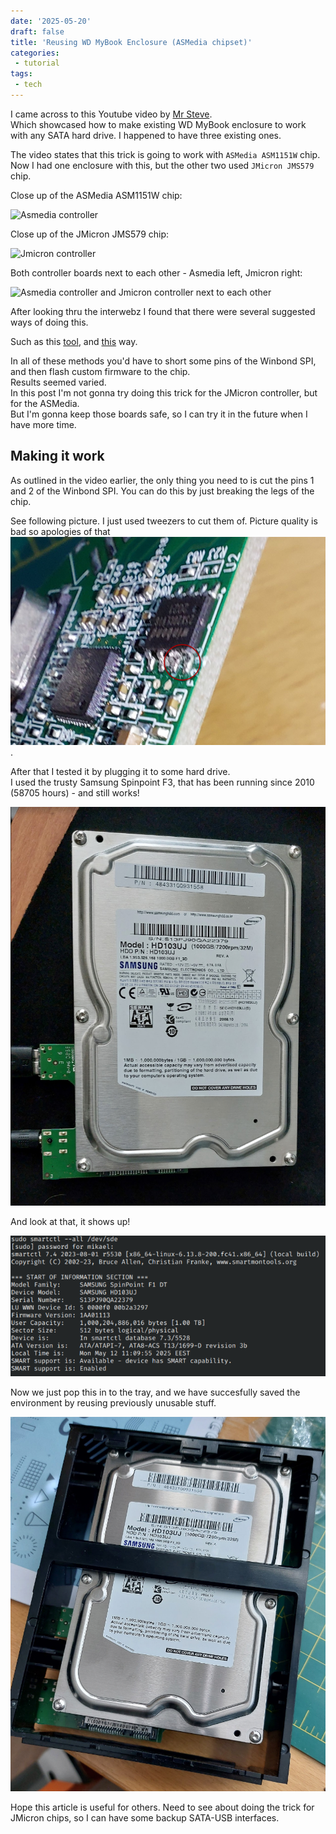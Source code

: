 ```yaml
---
date: '2025-05-20'
draft: false
title: 'Reusing WD MyBook Enclosure (ASMedia chipset)'
categories:
 - tutorial
tags: 
 - tech
---
```


I came across to this Youtube video by [Mr Steve](https://www.youtube.com/watch?v=0qpdQQgWKvQ).  
Which showcased how to make existing WD MyBook enclosure to work with any SATA hard drive. I happened to have three existing ones.

The video states that this trick is going to work with `ASMedia ASM1151W` chip.  
Now I had one enclosure with this, but the other two used `JMicron JMS579` chip. 

Close up of the ASMedia ASM1151W chip:

![Asmedia controller](asmedia.png)

Close up of the JMicron JMS579 chip:

![Jmicron controller](jmicron.png)

Both controller boards next to each other - Asmedia left, Jmicron right:

![Asmedia controller and Jmicron controller next to each other](asmedia_and_jmicron.png)

After looking thru the interwebz I found that there were several suggested ways of doing this. 

Such as this [tool](https://www.reddit.com/r/DataHoarder/comments/p8s4cb/is_there_a_workaround_for_using_a_2021_wd_mybook/kji6yng/), and [this](https://www.reddit.com/r/DataHoarder/comments/p8s4cb/is_there_a_workaround_for_using_a_2021_wd_mybook/i4gkany/) way. 

In all of these methods you'd have to short some pins of the Winbond SPI, and then flash custom firmware to the chip.  
Results seemed varied.  
In this post I'm not gonna try doing this trick for the JMicron controller, but for the ASMedia.  
But I'm gonna keep those boards safe, so I can try it in the future when I have more time.

## Making it work

As outlined in the video earlier, the only thing you need to is cut the pins 1 and 2 of the Winbond SPI. You can do this by just breaking the legs of the chip. 

See following picture. I just used tweezers to cut them of. Picture quality is bad so apologies of that
![Winbond SPI ping](winbondpins.png).

After that I tested it by plugging it to some hard drive.  
I used the trusty Samsung Spinpoint F3, that has been running since 2010 (58705 hours) - and still works!

![Controller board plugged in](pluggedin.png)

And look at that, it shows up!

![Screenshot of smartctl](smartctl.png)

Now we just pop this in to the tray, and we have succesfully saved the environment by reusing previously unusable stuff.

![Samsung HDD in WD MyBook enclosure](sammyintray.png)

Hope this article is useful for others. Need to see about doing the trick for JMicron chips, so I can have some backup SATA-USB interfaces.